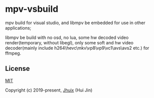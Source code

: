 # mpv-vsbuild
mpv build for visual studio, and libmpv be embedded for use in other applications;

libmpv be build with no osd, no lua, some hw decoded video render(temporary, without libegl), only some soft and hw video decoder(mainly include h264\hevc\mkv\vp8\vp9\vc1\avs\avs2 etc.) for ffmpeg.

## License

[MIT](http://opensource.org/licenses/MIT)

Copyright (c) 2019-present, [Jhuix](mailto:jhuix0117@gmail.com) (Hui Jin)
